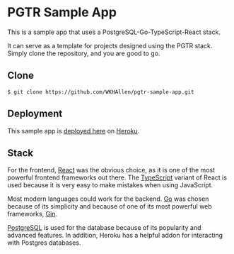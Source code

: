 # PGTR Sample App

This is a sample app that uses a PostgreSQL-Go-TypeScript-React stack.

It can serve as a template for projects designed using the PGTR stack. Simply clone the repository, and you are good to go.

## Clone

```console
$ git clone https://github.com/WKHAllen/pgtr-sample-app.git
```

## Deployment

This sample app is [deployed here](https://pgtr.herokuapp.com/) on [Heroku](https://heroku.com/).

## Stack

For the frontend, [React](https://reactjs.org/) was the obvious choice, as it is one of the most powerful frontend frameworks out there. The [TypeScript](https://www.typescriptlang.org/) variant of React is used because it is very easy to make mistakes when using JavaScript.

Most modern languages could work for the backend. [Go](https://golang.org/) was chosen because of its simplicity and because of one of its most powerful web frameworks, [Gin](https://github.com/gin-gonic/gin). 

[PostgreSQL](https://www.postgresql.org/) is used for the database because of its popularity and advanced features. In addition, Heroku has a helpful addon for interacting with Postgres databases.
